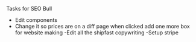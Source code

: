 Tasks for SEO Bull

- Edit components
- Change it so prices are on a diff page when clicked add one more box for website making
  -Edit all the shipfast copywriting
  -Setup stripe
